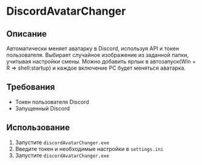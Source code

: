 # DiscordAvatarChanger

## Описание
Автоматически меняет аватарку в Discord, используя API и токен пользователя. Выбирает случайное изображение из заданной папки, учитывая настройки смены. Можно добавить ярлык в автозапуск(Win + R => shell:startup) и каждое включение PC будет меняться аватарка.

## Требования
- Токен пользователя Discord
- Запущенный Discord

## Использование
1. Запустите `discordAvatarChanger.exe`
2. Введите токен и необходимые настройки в `settings.ini`
3. Запустите `discordAvatarChanger.exe`
